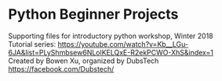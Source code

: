 # Python Beginner Projects
Supporting files for introductory python workshop, Winter 2018  
Tutorial series: https://youtube.com/watch?v=Kb__LGu-6JA&list=PLyShmbsew6NLolKELQxE-R2ekPCWO-XhS&index=1  
Created by Bowen Xu, organized by DubsTech https://facebook.com/Dubstech/
